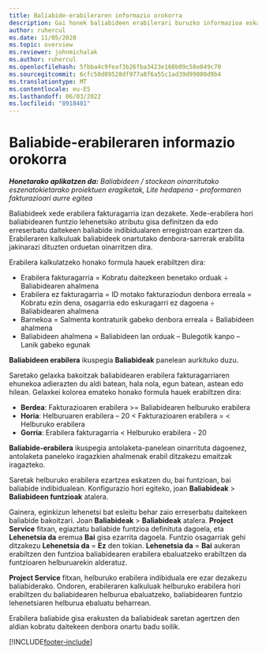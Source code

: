 ```yaml
---
title: Baliabide-erabileraren informazio orokorra
description: Gai honek baliabideen erabilerari buruzko informazioa eskaintzen du Project Operations-en.
author: ruhercul
ms.date: 11/05/2020
ms.topic: overview
ms.reviewer: johnmichalak
ms.author: ruhercul
ms.openlocfilehash: 5fbba4c9feaf3b26fba3423e160b09c58e049c70
ms.sourcegitcommit: 6cfc50d89528df977a8f6a55c1ad39d99800d9b4
ms.translationtype: MT
ms.contentlocale: eu-ES
ms.lasthandoff: 06/03/2022
ms.locfileid: "8918481"
---
```

# <a name="resource-utilization-overview"></a>Baliabide-erabileraren informazio orokorra

_**Honetarako aplikatzen da:** Baliabideen / stockean oinarritutako eszenatokietarako proiektuen eragiketak, Lite hedapena - proformaren fakturazioari aurre egitea_

Baliabideek xede erabilera fakturagarria izan dezakete. Xede-erabilera hori baliabidearen funtzio lehenetsiko atributu gisa definitzen da edo erreserbatu daitekeen baliabide indibidualaren erregistroan ezartzen da. Erabileraren kalkuluak baliabideek onartutako denbora-sarrerak erabilita jakinarazi dituzten orduetan oinarritzen dira.

Erabilera kalkulatzeko honako formula hauek erabiltzen dira:

  - Erabilera fakturagarria = Kobratu daitezkeen benetako orduak ÷ Baliabidearen ahalmena
  - Erabilera ez fakturagarria = ID motako fakturaziodun denbora erreala = Kobratu ezin dena, osagarria edo eskuragarri ez dagoena ÷ Baliabidearen ahalmena
  - Barnekoa = Salmenta kontraturik gabeko denbora erreala ÷ Baliabideen ahalmena
  - Baliabideen ahalmena = Baliabideen lan orduak – Bulegotik kanpo – Lanik gabeko egunak

**Baliabideen erabilera** ikuspegia **Baliabideak** panelean aurkituko duzu.

Saretako gelaxka bakoitzak baliabidearen erabilera fakturagarriaren ehunekoa adierazten du aldi batean, hala nola, egun batean, astean edo hilean. Gelaxkei kolorea emateko honako formula hauek erabiltzen dira:

  - **Berdea**: Fakturazioaren erabilera >= Baliabidearen helburuko erabilera
  - **Horia**: Helburuaren erabilera – 20 < Fakturazioaren erabilera = < Helburuko erabilera
  - **Gorria**: Erabilera fakturagarria < Helburuko erabilera - 20

**Baliabide-erabilera** ikuspegia antolaketa-panelean oinarrituta dagoenez, antolaketa paneleko iragazkien ahalmenak erabil ditzakezu emaitzak iragazteko.

Saretak helburuko erabilera ezartzea eskatzen du, bai funtzioan, bai baliabide indibidualean. Konfigurazio hori egiteko, joan **Baliabideak** > **Baliabideen funtzioak** atalera.

Gainera, eginkizun lehenetsi bat esleitu behar zaio erreserbatu daitekeen baliabide bakoitzari. Joan **Baliabideak** > **Baliabideak** atalera. **Project Service** fitxan, egiaztatu baliabide funtzioa definituta dagoela, eta **Lehenetsia da** eremua **Bai** gisa ezarrita dagoela. Funtzio osagarriak gehi ditzakezu **Lehenetsia da** = **Ez** den tokian. **Lehenetsia da** = **Bai** aukeran erabiltzen den funtzioa baliabidearen erabilera ebaluatzeko erabiltzen da funtzioaren helburuarekin alderatuz.

**Project Service** fitxan, helburuko erabilera indibiduala ere ezar dezakezu baliabiderako. Ondoren, erabileraren kalkuluak helburuko erabilera hori erabiltzen du baliabidearen helburua ebaluatzeko, baliabidearen funtzio lehenetsiaren helburua ebaluatu beharrean.

Erabilera baliabide gisa erakusten da baliabideak saretan agertzen den aldian kobratu daitekeen denbora onartu badu soilik.


[!INCLUDE[footer-include](../includes/footer-banner.md)]